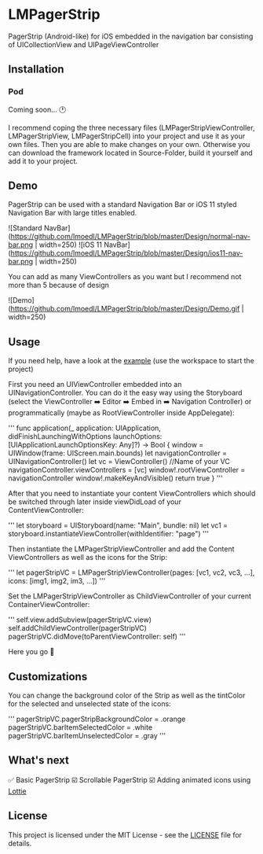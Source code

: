 # LMPagerStrip
PagerStrip (Android-like) for iOS embedded in the navigation bar consisting of UICollectionView and UIPageViewController

## Installation
### Pod
Coming soon... 🕐

I recommend coping the three necessary files (LMPagerStripViewController, LMPagerStripView, LMPagerStripCell) into your project and use it as your own files. Then you are able to make changes on your own. Otherwise you can download the framework located in Source-Folder, build it yourself and add it to your project.

## Demo
PagerStrip can be used with a standard Navigation Bar or iOS 11 styled Navigation Bar with large titles enabled.

![Standard NavBar](https://github.com/lmoedl/LMPagerStrip/blob/master/Design/normal-nav-bar.png | width=250) ![iOS 11 NavBar](https://github.com/lmoedl/LMPagerStrip/blob/master/Design/ios11-nav-bar.png | width=250)

You can add as many ViewControllers as you want but I recommend not more than 5 because of design

![Demo](https://github.com/lmoedl/LMPagerStrip/blob/master/Design/Demo.gif | width=250)

## Usage
If you need help, have a look at the [example](https://github.com/lmoedl/LMPagerStrip/tree/master/Example) (use the workspace to start the project)

First you need an UIViewController embedded into an UINavigationController. You can do it the easy way using the Storyboard (select the ViewController ➡️ Editor ➡️ Embed in ➡️ Navigation Controller) or programmatically (maybe as RootViewController inside AppDelegate):

'''
func application(_ application: UIApplication, didFinishLaunchingWithOptions launchOptions: [UIApplicationLaunchOptionsKey: Any]?) -> Bool {
window = UIWindow(frame: UIScreen.main.bounds)
let navigationController = UINavigationController()
let vc = ViewController()    //Name of your VC
navigationController.viewControllers = [vc]
window!.rootViewController = navigationController
window!.makeKeyAndVisible()
return true
}
'''

After that you need to instantiate your content ViewControllers which should be switched through later inside viewDidLoad of your ContentViewController:

'''
let storyboard = UIStoryboard(name: "Main", bundle: nil)
let vc1 = storyboard.instantiateViewController(withIdentifier: "page")
'''

Then instantiate the LMPagerStripViewController and add the Content ViewControllers as well as the icons for the Strip:

'''
let pagerStripVC = LMPagerStripViewController(pages: [vc1, vc2, vc3, ...], icons: [img1, img2, im3, ...])
'''

Set the LMPagerStripViewController as ChildViewController of your current ContainerViewController:

'''
self.view.addSubview(pagerStripVC.view)
self.addChildViewController(pagerStripVC)
pagerStripVC.didMove(toParentViewController: self)
'''

Here you go 🚀

## Customizations
You can change the background color of the Strip as well as the tintColor for the selected and unselected state of the icons:

'''
pagerStripVC.pagerStripBackgroundColor = .orange
pagerStripVC.barItemSelectedColor = .white
pagerStripVC.barItemUnselectedColor = .gray
'''

## What's next

✅ Basic PagerStrip
☑️ Scrollable PagerStrip
☑️ Adding animated icons using [Lottie](https://github.com/airbnb/lottie-ios)

## License


This project is licensed under the MIT License - see the [LICENSE](LICENSE) file for details.






